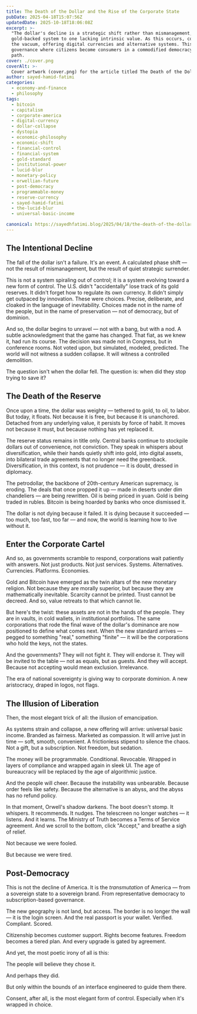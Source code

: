 ```yaml
---
title: The Death of the Dollar and the Rise of the Corporate State
pubDate: 2025-04-18T15:07:56Z
updatedDate: 2025-10-18T18:06:08Z
excerpt: >-
  "The dollar's decline is a strategic shift rather than mismanagement, marking a transition from a"
  gold-backed system to one lacking intrinsic value. As this occurs, corporate power rises to fill
  the vacuum, offering digital currencies and alternative systems. This leads to a new era of
  governance where citizens become consumers in a commodified democracy, believing they chose their
  path.
cover: ./cover.png
coverAlt: >-
  Cover artwork (cover.png) for the article titled The Death of the Dollar and the Rise of the Corporate State.
author: sayed-hamid-fatimi
categories:
  - economy-and-finance
  - philosophy
tags:
  - bitcoin
  - capitalism
  - corporate-america
  - digital-currency
  - dollar-collapse
  - dystopia
  - economic-philosophy
  - economic-shift
  - financial-control
  - financial-system
  - gold-standard
  - institutional-power
  - lucid-blur
  - monetary-policy
  - orwellian-future
  - post-democracy
  - programmable-money
  - reserve-currency
  - sayed-hamid-fatimi
  - the-lucid-blur
  - universal-basic-income

canonical: https://sayedhfatimi.blog/2025/04/18/the-death-of-the-dollar-and-the-rise-of-the-corporate-state/
---
```


## The Intentional Decline

The fall of the dollar isn't a failure. It's an event. A calculated phase shift — not the result of mismanagement, but the result of quiet strategic surrender.

This is not a system spiraling out of control; it is a system evolving toward a new form of control. The U.S. didn't "accidentally" lose track of its gold reserves. It didn't forget how to regulate its own currency. It didn't simply get outpaced by innovation. These were choices. Precise, deliberate, and cloaked in the language of inevitability. Choices made not in the name of the people, but in the name of preservation — not of democracy, but of dominion.

And so, the dollar begins to unravel — not with a bang, but with a nod. A subtle acknowledgment that the game has changed. That fiat, as we knew it, had run its course. The decision was made not in Congress, but in conference rooms. Not voted upon, but simulated, modeled, predicted. The world will not witness a sudden collapse. It will witness a controlled demolition.

The question isn't when the dollar fell. The question is: when did they stop trying to save it?

## The Death of the Reserve

Once upon a time, the dollar was weighty — tethered to gold, to oil, to labor. But today, it floats. Not because it is free, but because it is unanchored. Detached from any underlying value, it persists by force of habit. It moves not because it must, but because nothing has yet replaced it.

The reserve status remains in title only. Central banks continue to stockpile dollars out of convenience, not conviction. They speak in whispers about diversification, while their hands quietly shift into gold, into digital assets, into bilateral trade agreements that no longer need the greenback. Diversification, in this context, is not prudence — it is doubt, dressed in diplomacy.

The petrodollar, the backbone of 20th-century American supremacy, is eroding. The deals that once propped it up — made in deserts under dim chandeliers — are being rewritten. Oil is being priced in yuan. Gold is being traded in rubles. Bitcoin is being hoarded by banks who once dismissed it.

The dollar is not dying because it failed. It is dying because it succeeded — too much, too fast, too far — and now, the world is learning how to live without it.

## Enter the Corporate Cartel

And so, as governments scramble to respond, corporations wait patiently with answers. Not just products. Not just services. Systems. Alternatives. Currencies. Platforms. Economies.

Gold and Bitcoin have emerged as the twin altars of the new monetary religion. Not because they are morally superior, but because they are mathematically inevitable. Scarcity cannot be printed. Trust cannot be decreed. And so, value retreats to that which cannot lie.

But here's the twist: these assets are not in the hands of the people. They are in vaults, in cold wallets, in institutional portfolios. The same corporations that rode the final wave of the dollar's dominance are now positioned to define what comes next. When the new standard arrives — pegged to something "real," something "finite" — it will be the corporations who hold the keys, not the states.

And the governments? They will not fight it. They will endorse it. They will be invited to the table — not as equals, but as guests. And they will accept. Because not accepting would mean exclusion. Irrelevance.

The era of national sovereignty is giving way to corporate dominion. A new aristocracy, draped in logos, not flags.

## The Illusion of Liberation

Then, the most elegant trick of all: the illusion of emancipation.

As systems strain and collapse, a new offering will arrive: universal basic income. Branded as fairness. Marketed as compassion. It will arrive just in time — soft, smooth, convenient. A frictionless stipend to silence the chaos. Not a gift, but a subscription. Not freedom, but sedation.

The money will be programmable. Conditional. Revocable. Wrapped in layers of compliance and wrapped again in sleek UI. The age of bureaucracy will be replaced by the age of algorithmic justice.

And the people will cheer. Because the instability was unbearable. Because order feels like safety. Because the alternative is an abyss, and the abyss has no refund policy.

In that moment, Orwell's shadow darkens. The boot doesn't stomp. It whispers. It recommends. It nudges. The telescreen no longer watches — it listens. And it learns. The Ministry of Truth becomes a Terms of Service agreement. And we scroll to the bottom, click "Accept," and breathe a sigh of relief.

Not because we were fooled.

But because we were tired.

## Post-Democracy

This is not the decline of America. It is the *transmutation* of America — from a sovereign state to a sovereign brand. From representative democracy to subscription-based governance.

The new geography is not land, but access. The border is no longer the wall — it is the login screen. And the real passport is your wallet. Verified. Compliant. Scored.

Citizenship becomes customer support. Rights become features. Freedom becomes a tiered plan. And every upgrade is gated by agreement.

And yet, the most poetic irony of all is this:

The people will believe they chose it.

And perhaps they did.

But only within the bounds of an interface engineered to guide them there.

Consent, after all, is the most elegant form of control. Especially when it's wrapped in choice.
